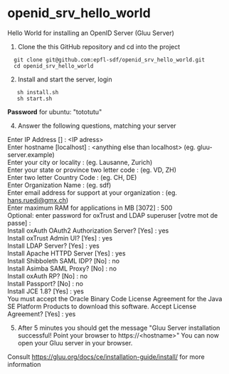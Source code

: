 # openid_srv_hello_world
Hello World for installing an OpenID Server (Gluu Server)

1. Clone the this GitHub repository and cd into the project
  ```
    git clone git@github.com:epfl-sdf/openid_srv_hello_world.git
    cd openid_srv_hello_world
  ```
  
  
2. Install and start the server, login
 ```
    sh install.sh
    sh start.sh
 ```

  <strong>Password</strong> for ubuntu: "tototutu"

4. Answer the following questions, matching your server

Enter IP Address [] : \<IP adress\><br>
Enter hostname [localhost] : \<anything else than localhost\> (eg. gluu-server.example)<br>
Enter your city or locality : (eg. Lausanne, Zurich)<br>
Enter your state or province two letter code : (eg. VD, ZH)<br>
Enter two letter Country Code : (eg. CH, DE)<br>
Enter Organization Name : (eg. sdf)<br>
Enter email address for support at your organization : (eg. hans.ruedi@gmx.ch)<br>
Enter maximum RAM for applications in MB [3072] : 500<br> 
Optional: enter password for oxTrust and LDAP superuser [votre mot de passe] : <br>
Install oxAuth OAuth2 Authorization Server? [Yes] : yes<br>
Install oxTrust Admin UI? [Yes] : yes<br>
Install LDAP Server? [Yes] : yes<br>
Install Apache HTTPD Server [Yes] : yes<br>
Install Shibboleth SAML IDP? [No] : no<br>
Install Asimba SAML Proxy? [No] : no<br>
Install oxAuth RP? [No] : no<br>
Install Passport? [No] : no<br>
Install JCE 1.8? [Yes] : yes<br>
You must accept the Oracle Binary Code License Agreement for the Java SE Platform Products to download this software. Accept License Agreement? [Yes] : yes<br>

5. After 5 minutes you should get the message "Gluu Server installation successful! Point your browser to https://\<hostname\>"
   You can now open your Gluu server in your browser.

Consult https://gluu.org/docs/ce/installation-guide/install/ for more information
